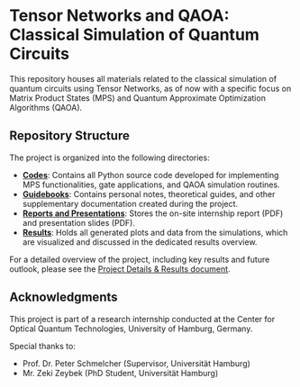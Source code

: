 # Tensor Networks and QAOA: Classical Simulation of Quantum Circuits

This repository houses all materials related to the classical simulation of quantum circuits using Tensor Networks, as of now with a specific focus on Matrix Product States (MPS) and Quantum Approximate Optimization Algorithms (QAOA).

## Repository Structure

The project is organized into the following directories:

- **[Codes](Codes)**: Contains all Python source code developed for implementing MPS functionalities, gate applications, and QAOA simulation routines.
- **[Guidebooks](Guidebooks)**: Contains personal notes, theoretical guides, and other supplementary documentation created during the project.
- **[Reports and Presentations](Reports%20and%20Presentations)**: Stores the on-site internship report (PDF) and presentation slides (PDF).
- **[Results](Results)**: Holds all generated plots and data from the simulations, which are visualized and discussed in the dedicated results overview.

For a detailed overview of the project, including key results and future outlook, please see the [Project Details & Results document](results.md).

## Acknowledgments

This project is part of a research internship conducted at the Center for Optical Quantum Technologies, University of Hamburg, Germany.

Special thanks to:

- Prof. Dr. Peter Schmelcher (Supervisor, Universität Hamburg)
- Mr. Zeki Zeybek (PhD Student, Universität Hamburg)

